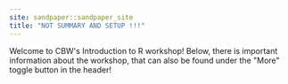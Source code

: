 ```yaml
---
site: sandpaper::sandpaper_site
title: "NOT SUMMARY AND SETUP !!!"
---
```


Welcome to CBW's Introduction to R workshop! Below, there is important information
about the workshop, that can also be found under the "More" toggle button in the header!

[workbench]: https://carpentries.github.io/sandpaper-docs
